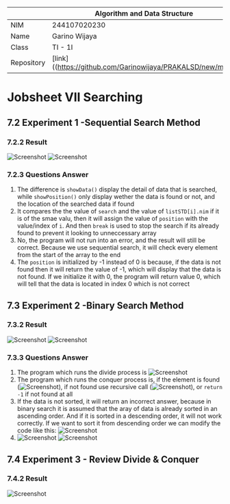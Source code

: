 |  | Algorithm and Data Structure |
|--|--|
| NIM | 244107020230 |
| Name |Garino Wijaya|
| Class | TI - 1I |
| Repository | [link] ((https://github.com/Garinowijaya/PRAKALSD/new/main) |

# Jobsheet VII Searching

## 7.2 Experiment 1 -Sequential Search Method

### 7.2.2 Result
![Screenshot](img/image1.png)
![Screenshot](img/image2.png)

### 7.2.3 Questions Answer
1. The difference is `showData()` display the detail of data that is searched, while `showPosition()` only display wether the data is found or not, and the location of the searched data if found
2. It compares the the value of `search` and the value of `listSTD[i].nim` if it is of the smae valu, then it will assign the value of `position` with the value/index of `i`. And then `break` is used to stop the search if its already found to prevent it looking to unneccessary array
3. No, the program will not run into an error, and the result will still be correct. Because we use sequential search, it will check every element from the start of the array to the end
4. The `position` is initialized by -1 instead of 0 is because, if the data is not found then it will return the value of -1, which will display that the data is not found. If we initialize it with 0, the program will return value 0, which will tell that the data is located in index 0 which is not correct

## 7.3 Experiment 2 -Binary Search Method

### 7.3.2 Result
![Screenshot](img/image3.png)
![Screenshot](img/image4.png)

### 7.3.3 Questions Answer
1. The program which runs the divide process is ![Screenshot](img/image5.png)
2. The program which runs the conquer process is, if the element is found (![Screenshot](img/image6.png)), if not found use recursive call (![Screenshot](img/image7.png)), or `return -1` if not found at all
3. If the data is not sorted, it will return an incorrect answer, because in binary search it is assumed that the aray of data is already sorted in an ascending order. And if it is sorted in a descending order, it will not work correctly. If we want to sort it from descending order we can modify the code like this: ![Screenshot](img/image8.png)
4. ![Screenshot](img/image9.png)  ![Screenshot](img/image10.png)

## 7.4 Experiment 3 - Review Divide & Conquer

### 7.4.2 Result
![Screenshot](img/image11.png)
